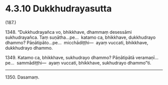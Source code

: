 

# 4.3.10 Dukkhudrayasutta




(187.)

1348\. “Dukkhudrayañca vo, bhikkhave, dhammaṃ desessāmi sukhudrayañca. Taṃ suṇātha…pe…  katamo ca, bhikkhave, dukkhudrayo dhammo? Pāṇātipāto…pe…  micchādiṭṭhi—  ayaṃ vuccati, bhikkhave, dukkhudrayo dhammo.

1349\. Katamo ca, bhikkhave, sukhudrayo dhammo? Pāṇātipātā veramaṇī…pe…  sammādiṭṭhi—  ayaṃ vuccati, bhikkhave, sukhudrayo dhammo”ti.

---

1350\. Dasamaṃ.





